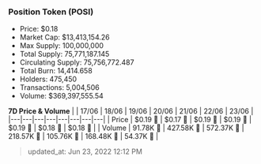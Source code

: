 
  ### Position Token (POSI)
  - Price: $0.18
  - Market Cap: $13,413,154.26
  - Max Supply: 100,000,000
  - Total Supply: 75,771,187.145
  - Circulating Supply: 75,756,772.487
  - Total Burn: 14,414.658
  - Holders: 475,450
  - Transactions: 5,004,506
  - Volume: $369,397,555.54

  **7D Price & Volume**
  | | 17&#x2F;06 | 18&#x2F;06 | 19&#x2F;06 | 20&#x2F;06 | 21&#x2F;06 | 22&#x2F;06 | 23&#x2F;06 |
  |---|---|---|---|---|---|---|---|
  | Price | $0.19 🚀 | $0.17 🔻 | $0.19 🚀 | $0.19 🔻 | $0.19 🔻 | $0.18 🔻 | $0.18 🚀 |
  | Volume | 91.78K 🔻 | 427.58K 🚀 | 572.37K 🚀 | 218.57K 🔻 | 105.76K 🔻 | 168.48K 🚀 | 54.37K 🔻 |

  > updated_at: Jun 23, 2022 12:12 PM

